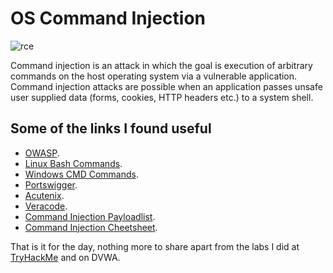 # OS Command Injection

![rce](https://github.com/MysticScripter/HNGi8/blob/main/rce.jpeg)

Command injection is an attack in which the goal is execution of arbitrary commands on the host operating system via a vulnerable application. Command injection attacks are possible when an application passes unsafe user supplied data (forms, cookies, HTTP headers etc.) to a system shell.

## Some of the links I found useful

+ [OWASP](https://owasp.org/www-community/attacks/Command_Injection).
+ [Linux Bash Commands](https://ss64.com/bash/).
+ [Windows CMD Commands](https://ss64.com/nt/).
+ [Portswigger](https://portswigger.net/web-security/os-command-injection).
+ [Acutenix](https://www.acunetix.com/blog/web-security-zone/os-command-injection/).
+ [Veracode](https://www.veracode.com/security/os-command-injection-primer-how-they-work-and-how-prevent-attacks).
+ [Command Injection Payloadlist](https://github.com/payloadbox/command-injection-payload-list).
+ [Command Injection Cheetsheet](https://cheatsheetseries.owasp.org/cheatsheets/OS_Command_Injection_Defense_Cheat_Sheet.html).

That is it for the day, nothing more to share apart from the labs I did at [TryHackMe](https://tryhackme.com/) and on DVWA.
